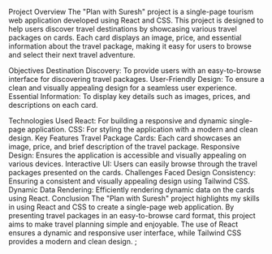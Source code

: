 Project Overview
The "Plan with Suresh" project is a single-page tourism web application developed using React and CSS. This project is designed to help users discover travel destinations by showcasing various travel packages on cards. Each card displays an image, price, and essential information about the travel package, making it easy for users to browse and select their next travel adventure.

Objectives
Destination Discovery: To provide users with an easy-to-browse interface for discovering travel packages.
User-Friendly Design: To ensure a clean and visually appealing design for a seamless user experience.
Essential Information: To display key details such as images, prices, and descriptions on each card.

Technologies Used
React: For building a responsive and dynamic single-page application.
CSS: For styling the application with a modern and clean design.
Key Features
Travel Package Cards: Each card showcases an image, price, and brief description of the travel package.
Responsive Design: Ensures the application is accessible and visually appealing on various devices.
Interactive UI: Users can easily browse through the travel packages presented on the cards.
Challenges Faced
Design Consistency: Ensuring a consistent and visually appealing design using Tailwind CSS.
Dynamic Data Rendering: Efficiently rendering dynamic data on the cards using React.
Conclusion
The "Plan with Suresh" project highlights my skills in using React and CSS to create a single-page web application. By presenting travel packages in an easy-to-browse card format, this project aims to make travel planning simple and enjoyable. The use of React ensures a dynamic and responsive user interface, while Tailwind CSS provides a modern and clean design.
;

